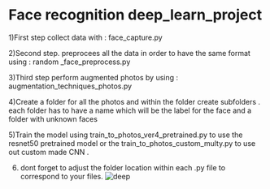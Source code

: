 # Face recognition deep_learn_project

1)First step collect data with : face_capture.py

2)Second step. preprocees all the data in order to have the same format using : random _face_preprocess.py

3)Third step perform augmented photos by using : augmentation_techniques_photos.py

4)Create a folder for all the photos and within the folder create subfolders . each folder has to have a name which will be the label for the face and a folder with unknown faces

5)Train the model using train_to_photos_ver4_pretrained.py to use the resnet50 pretrained model or the train_to_photos_custom_multy.py to use out custom made CNN .

6) dont forget to adjust the folder location within each .py file to correspond to your files. 
![deep](https://github.com/John-Theocharis/deep_learn_project/assets/118253762/625f32c5-1dc3-48fc-bead-9d10f7b9468a)
